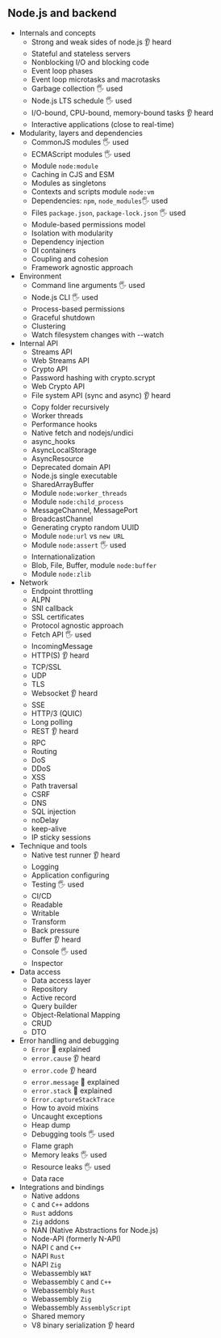 ## Node.js and backend

- Internals and concepts
  - Strong and weak sides of node.js 👂 heard
  - Stateful and stateless servers
  - Nonblocking I/O and blocking code
  - Event loop phases
  - Event loop microtasks and macrotasks
  - Garbage collection 🖐️ used
  - Node.js LTS schedule 🖐️ used
  - I/O-bound, CPU-bound, memory-bound tasks 👂 heard
  - Interactive applications (close to real-time)
- Modularity, layers and dependencies
  - CommonJS modules 🖐️ used
  - ECMAScript modules 🖐️ used
  - Module `node:module`
  - Caching in CJS and ESM
  - Modules as singletons
  - Contexts and scripts module `node:vm`
  - Dependencies: `npm`, `node_modules`🖐️ used
  - Files `package.json`, `package-lock.json` 🖐️ used
  - Module-based permissions model
  - Isolation with modularity
  - Dependency injection
  - DI containers
  - Coupling and cohesion
  - Framework agnostic approach
- Environment
  - Command line arguments 🖐️ used
  - Node.js CLI 🖐️ used
  - Process-based permissions
  - Graceful shutdown
  - Clustering
  - Watch filesystem changes with --watch
- Internal API
  - Streams API
  - Web Streams API
  - Crypto API
  - Password hashing with crypto.scrypt
  - Web Crypto API
  - File system API (sync and async) 👂 heard
  - Copy folder recursively
  - Worker threads
  - Performance hooks
  - Native fetch and nodejs/undici
  - async_hooks
  - AsyncLocalStorage
  - AsyncResource
  - Deprecated domain API
  - Node.js single executable
  - SharedArrayBuffer
  - Module `node:worker_threads`
  - Module `node:child_process`
  - MessageChannel, MessagePort
  - BroadcastChannel
  - Generating crypto random UUID
  - Module `node:url` vs `new URL`
  - Module `node:assert` 🖐️ used
  - Internationalization
  - Blob, File, Buffer, module `node:buffer`
  - Module `node:zlib`
- Network
  - Endpoint throttling
  - ALPN
  - SNI callback
  - SSL certificates
  - Protocol agnostic approach
  - Fetch API 🖐️ used
  - IncomingMessage
  - HTTP(S) 👂 heard
  - TCP/SSL
  - UDP
  - TLS
  - Websocket 👂 heard
  - SSE
  - HTTP/3 (QUIC)
  - Long polling
  - REST 👂 heard
  - RPC
  - Routing
  - DoS
  - DDoS
  - XSS
  - Path traversal
  - CSRF
  - DNS
  - SQL injection
  - noDelay
  - keep-alive
  - IP sticky sessions
- Technique and tools
  - Native test runner 👂 heard
  - Logging
  - Application configuring
  - Testing 🖐️ used
  - CI/CD
  - Readable
  - Writable
  - Transform
  - Back pressure
  - Buffer 👂 heard
  - Console 🖐️ used
  - Inspector
- Data access
  - Data access layer
  - Repository
  - Active record
  - Query builder
  - Object-Relational Mapping
  - CRUD
  - DTO
- Error handling and debugging
  - `Error` 🙋 explained
  - `error.cause` 👂 heard
  - `error.code` 👂 heard
  - `error.message` 🙋 explained
  - `error.stack` 🙋 explained
  - `Error.captureStackTrace`
  - How to avoid mixins
  - Uncaught exceptions
  - Heap dump
  - Debugging tools 🖐️ used
  - Flame graph
  - Memory leaks 🖐️ used
  - Resource leaks 🖐️ used
  - Data race
- Integrations and bindings
  - Native addons
  - `C` and `C++` addons
  - `Rust` addons
  - `Zig` addons
  - NAN (Native Abstractions for Node.js)
  - Node-API (formerly N-API)
  - NAPI `C` and `C++`
  - NAPI `Rust`
  - NAPI `Zig`
  - Webassembly `WAT`
  - Webassembly `C` and `C++`
  - Webassembly `Rust`
  - Webassembly `Zig`
  - Webassembly `AssemblyScript`
  - Shared memory
  - V8 binary serialization 👂 heard
